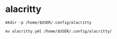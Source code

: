# alacritty

    mkdir -p /home/$USER/.config/alacritty

    mv alacritty.yml /home/$USER/.config/alacritty/

